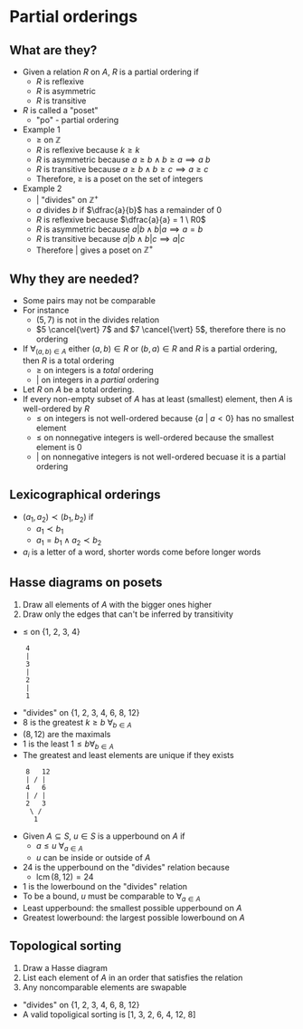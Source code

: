 # Partial orderings

## What are they?

- Given a relation $R$ on $A$, $R$ is a partial ordering if
    - $R$ is reflexive
    - $R$ is asymmetric
    - $R$ is transitive
- $R$ is called a "poset"
    - "po" - partial ordering
- Example 1
    - $\ge$ on $\mathbb{Z}$
    - $R$ is reflexive because $k \ge k$
    - $R$ is asymmetric because $a \ge b \land b \ge a \implies a \ b$
    - $R$ is transitive because $a \ge b \land b \ge c \implies a \ge c$
    - Therefore, $\ge$ is a poset on the set of integers
- Example 2
    - $\vert$ "divides" on $\mathbb{Z}^{+}$
    - $a$ divides $b$ if $\dfrac{a}{b}$ has a remainder of $0$
    - $R$ is reflexive because $\dfrac{a}{a} = 1 \ R0$
    - $R$ is asymmetric because $a \vert b \land b \vert a \implies a = b$
    - $R$ is transitive because $a \vert b \land b \vert c \implies a \vert c$
    - Therefore $\vert$ gives a poset on $\mathbb{Z}^{+}$

## Why they are needed?

- Some pairs may not be comparable
- For instance
    - $(5, 7)$ is not in the divides relation
    - $5 \cancel{\vert} 7$ and $7 \cancel{\vert} 5$, therefore there is no ordering
- If $\forall_{(a, b) \in A}$ either $(a, b) \in R$ or $(b, a) \in R$ and $R$ is a partial ordering, then $R$ is a total ordering
    - $\ge$ on integers is a *total* ordering
    - $\vert$ on integers in a *partial* ordering
- Let $R$ on $A$ be a total ordering.
- If every non-empty subset of $A$ has at least (smallest) element, then $A$ is well-ordered by $R$
    - $\le$ on integers is not well-ordered because $\{ a \ \vert \ a < 0 \}$ has no smallest element
    - $\le$ on nonnegative integers is well-ordered because the smallest element is $0$
    - $\vert$ on nonnegative integers is not well-ordered becuase it is a partial ordering

## Lexicographical orderings

- $(a_{1}, a_{2}) \prec (b_{1}, b_{2})$ if
    - $a_{1} \prec b_{1}$
    - $a_{1} = b_{1} \land a_{2} \prec b_{2}$
- $a_{i}$ is a letter of a word, shorter words come before longer words

## Hasse diagrams on posets

1) Draw all elements of $A$ with the bigger ones higher
2) Draw only the edges that can't be inferred by transitivity

- $\le$ on $\{ 1,\ 2,\ 3,\ 4\}$
```
    4
    |
    3
    |
    2
    |
    1
```

- "divides" on $\{ 1,\ 2,\ 3,\ 4,\ 6,\ 8,\ 12 \}$
- $8$ is the greatest $k \ge b \ \forall_{b \in A}$
- $(8, 12)$ are the maximals
- $1$ is the least $1 \le b \forall_{b \in A}$
- The greatest and least elements are unique if they exists
```
    8   12
    | / |
    4   6
    | / |
    2   3
     \ /
      1
```

- Given $A \subseteq S$, $u \in S$ is a upperbound on $A$ if
    - $a \le u \ \forall_{a \in A}$
    - $u$ can be inside or outside of $A$
- $24$ is the upperbound on the "divides" relation because
    - $\operatorname{lcm}(8, 12) = 24$
- $1$ is the lowerbound on the "divides" relation
- To be a bound, $u$ must be comparable to $\forall_{a \in A}$
- Least upperbound: the smallest possible upperbound on $A$
- Greatest lowerbound: the largest possible lowerbound on $A$

## Topological sorting

1) Draw a Hasse diagram
2) List each element of $A$ in an order that satisfies the relation
3) Any noncomparable elements are swapable

- "divides" on $\{ 1,\ 2,\ 3,\ 4,\ 6,\ 8,\ 12 \}$
- A valid topoligical sorting is $\left[ 1,\ 3,\ 2,\ 6,\ 4,\ 12,\ 8 \right]$